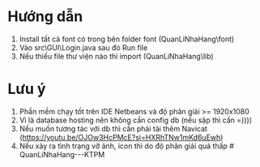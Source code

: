 # Hướng dẫn
1. Install tất cả font có trong bên folder font (QuanLiNhaHang\font)
2. Vào src\GUI\Login.java sau đó Run file
3. Nếu thiếu file thư viện nào thì import (QuanLiNhaHang\lib)
# Lưu ý
1. Phần mềm chạy tốt trên IDE Netbeans và độ phân giải >= 1920x1080
2. Vì là database hosting nên không cần config db (nếu sập thì cần =))))
3. Nếu muốn tương tác với db thì cần phải tải thêm Navicat (https://youtu.be/OJOw3HcPMcE?si=HXRhTNw1mKd6uEwh)
4. Nếu xảy ra tình trạng vỡ ảnh, icon thì do độ phân giải quá thấp
#   Q u a n L i N h a H a n g - - - K T P M  
 